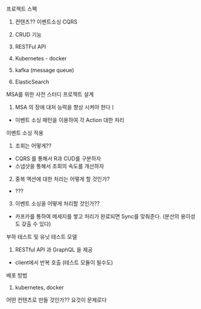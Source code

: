프로젝트 스펙
1. 컨텐츠??
이벤트소싱 CQRS

2. CRUD 기능

3. RESTFul API 

4. Kubernetes - docker

5. kafka (message queue)

6. ElasticSearch


MSA를 위한 사전 스터디 프로젝트 설계
1. MSA 의 장애 대처 능력을 향상 시켜야 한다ㅣ
 - 이벤트 소싱 패턴을 이용하여 각 Action 대한 처리


이벤트 소싱 적용
1. 조회는 어떻게??
 - CQRS 를 통해서 R과 CUD를 구분하자
 - 스냅샷을 통해서 조회의 속도를 개선하자
2. 중복 액션에 대한 처리는 어떻게 할 것인가?
 - ???
3. 이벤트 소싱을 어떻게 처리할 것인가??
 - 카프카를 통하여 메세지를 쌓고 처리가 완료되면 Sync를 맞춰준다. (분산의 용이성도 갖출 수 있다)
 
부하 테스트 및 유닛 테스트 모델
1. RESTful API 과 GraphQL 을 제공
 - client에서 반복 호출 (테스트 모듈이 될수도)
 
배포 방법
1. kubernetes, docker


어떤 컨텐츠로 만들 것인가?? 요것이 문제로다
